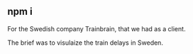 ## npm i

For the Swedish company Trainbrain, that we had as a client.

The brief was to visulaize the train delays in Sweden. 

